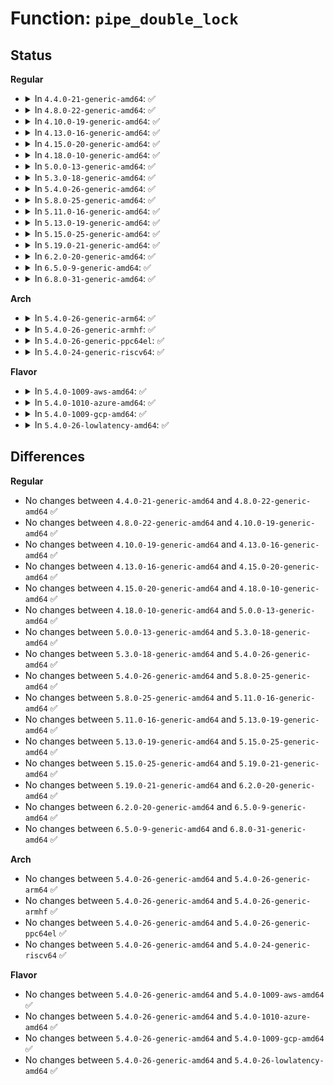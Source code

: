 # Function: <code>pipe_double_lock</code>

## Status
<b>Regular</b>
<ul>
<li>
<details>
<summary>In <code>4.4.0-21-generic-amd64</code>: ✅</summary>

```c
void pipe_double_lock(struct pipe_inode_info * pipe1, struct pipe_inode_info * pipe2)
```

```json
{
  "name": "pipe_double_lock",
  "collision_type": "Unique Global",
  "inline_type": "No",
  "funcs": [
    {
      "addr": 18446744071581027424,
      "name": "pipe_double_lock",
      "external": true,
      "loc": "fs/pipe.c:94",
      "file": "fs/pipe.c",
      "inline": "seen, unknown",
      "caller_inline": [],
      "caller_func": [
        "fs/splice.c:SyS_splice",
        "fs/splice.c:SyS_tee"
      ]
    }
  ],
  "symbols": [
    {
      "addr": 18446744071581027424,
      "name": "pipe_double_lock",
      "section": ".text",
      "bind": "STB_GLOBAL",
      "size": 100
    }
  ]
}
```
</details>
</li>
<li>
<details>
<summary>In <code>4.8.0-22-generic-amd64</code>: ✅</summary>

```c
void pipe_double_lock(struct pipe_inode_info * pipe1, struct pipe_inode_info * pipe2)
```

```json
{
  "name": "pipe_double_lock",
  "collision_type": "Unique Global",
  "inline_type": "No",
  "funcs": [
    {
      "addr": 18446744071581186800,
      "name": "pipe_double_lock",
      "external": true,
      "loc": "fs/pipe.c:95",
      "file": "fs/pipe.c",
      "inline": "seen, unknown",
      "caller_inline": [],
      "caller_func": [
        "fs/splice.c:SyS_tee",
        "fs/splice.c:SyS_splice"
      ]
    }
  ],
  "symbols": [
    {
      "addr": 18446744071581186800,
      "name": "pipe_double_lock",
      "section": ".text",
      "bind": "STB_GLOBAL",
      "size": 112
    }
  ]
}
```
</details>
</li>
<li>
<details>
<summary>In <code>4.10.0-19-generic-amd64</code>: ✅</summary>

```c
void pipe_double_lock(struct pipe_inode_info * pipe1, struct pipe_inode_info * pipe2)
```

```json
{
  "name": "pipe_double_lock",
  "collision_type": "Unique Global",
  "inline_type": "No",
  "funcs": [
    {
      "addr": 18446744071581264016,
      "name": "pipe_double_lock",
      "external": true,
      "loc": "fs/pipe.c:95",
      "file": "fs/pipe.c",
      "inline": "seen, unknown",
      "caller_inline": [],
      "caller_func": [
        "fs/splice.c:SyS_tee",
        "fs/splice.c:SyS_splice"
      ]
    }
  ],
  "symbols": [
    {
      "addr": 18446744071581264016,
      "name": "pipe_double_lock",
      "section": ".text",
      "bind": "STB_GLOBAL",
      "size": 112
    }
  ]
}
```
</details>
</li>
<li>
<details>
<summary>In <code>4.13.0-16-generic-amd64</code>: ✅</summary>

```c
void pipe_double_lock(struct pipe_inode_info * pipe1, struct pipe_inode_info * pipe2)
```

```json
{
  "name": "pipe_double_lock",
  "collision_type": "Unique Global",
  "inline_type": "No",
  "funcs": [
    {
      "addr": 18446744071581312960,
      "name": "pipe_double_lock",
      "external": true,
      "loc": "fs/pipe.c:95",
      "file": "fs/pipe.c",
      "inline": "seen, unknown",
      "caller_inline": [],
      "caller_func": [
        "fs/splice.c:SyS_tee",
        "fs/splice.c:SyS_splice"
      ]
    }
  ],
  "symbols": [
    {
      "addr": 18446744071581312960,
      "name": "pipe_double_lock",
      "section": ".text",
      "bind": "STB_GLOBAL",
      "size": 112
    }
  ]
}
```
</details>
</li>
<li>
<details>
<summary>In <code>4.15.0-20-generic-amd64</code>: ✅</summary>

```c
void pipe_double_lock(struct pipe_inode_info * pipe1, struct pipe_inode_info * pipe2)
```

```json
{
  "name": "pipe_double_lock",
  "collision_type": "Unique Global",
  "inline_type": "No",
  "funcs": [
    {
      "addr": 18446744071581453136,
      "name": "pipe_double_lock",
      "external": true,
      "loc": "fs/pipe.c:96",
      "file": "fs/pipe.c",
      "inline": "seen, unknown",
      "caller_inline": [],
      "caller_func": [
        "fs/splice.c:SyS_tee",
        "fs/splice.c:SyS_splice"
      ]
    }
  ],
  "symbols": [
    {
      "addr": 18446744071581453136,
      "name": "pipe_double_lock",
      "section": ".text",
      "bind": "STB_GLOBAL",
      "size": 112
    }
  ]
}
```
</details>
</li>
<li>
<details>
<summary>In <code>4.18.0-10-generic-amd64</code>: ✅</summary>

```c
void pipe_double_lock(struct pipe_inode_info * pipe1, struct pipe_inode_info * pipe2)
```

```json
{
  "name": "pipe_double_lock",
  "collision_type": "Unique Global",
  "inline_type": "No",
  "funcs": [
    {
      "addr": 18446744071581612752,
      "name": "pipe_double_lock",
      "external": true,
      "loc": "fs/pipe.c:91",
      "file": "fs/pipe.c",
      "inline": "seen, unknown",
      "caller_inline": [],
      "caller_func": [
        "fs/splice.c:do_tee",
        "fs/splice.c:do_splice"
      ]
    }
  ],
  "symbols": [
    {
      "addr": 18446744071581612752,
      "name": "pipe_double_lock",
      "section": ".text",
      "bind": "STB_GLOBAL",
      "size": 119
    }
  ]
}
```
</details>
</li>
<li>
<details>
<summary>In <code>5.0.0-13-generic-amd64</code>: ✅</summary>

```c
void pipe_double_lock(struct pipe_inode_info * pipe1, struct pipe_inode_info * pipe2)
```

```json
{
  "name": "pipe_double_lock",
  "collision_type": "Unique Global",
  "inline_type": "No",
  "funcs": [
    {
      "addr": 18446744071581699104,
      "name": "pipe_double_lock",
      "external": true,
      "loc": "fs/pipe.c:91",
      "file": "fs/pipe.c",
      "inline": "seen, unknown",
      "caller_inline": [],
      "caller_func": [
        "fs/splice.c:do_tee",
        "fs/splice.c:do_splice"
      ]
    }
  ],
  "symbols": [
    {
      "addr": 18446744071581699104,
      "name": "pipe_double_lock",
      "section": ".text",
      "bind": "STB_GLOBAL",
      "size": 119
    }
  ]
}
```
</details>
</li>
<li>
<details>
<summary>In <code>5.3.0-18-generic-amd64</code>: ✅</summary>

```c
void pipe_double_lock(struct pipe_inode_info * pipe1, struct pipe_inode_info * pipe2)
```

```json
{
  "name": "pipe_double_lock",
  "collision_type": "Unique Global",
  "inline_type": "No",
  "funcs": [
    {
      "addr": 18446744071581816864,
      "name": "pipe_double_lock",
      "external": true,
      "loc": "fs/pipe.c:92",
      "file": "fs/pipe.c",
      "inline": "seen, unknown",
      "caller_inline": [],
      "caller_func": [
        "fs/splice.c:do_tee",
        "fs/splice.c:do_splice"
      ]
    }
  ],
  "symbols": [
    {
      "addr": 18446744071581816864,
      "name": "pipe_double_lock",
      "section": ".text",
      "bind": "STB_GLOBAL",
      "size": 110
    }
  ]
}
```
</details>
</li>
<li>
<details>
<summary>In <code>5.4.0-26-generic-amd64</code>: ✅</summary>

```c
void pipe_double_lock(struct pipe_inode_info * pipe1, struct pipe_inode_info * pipe2)
```

```json
{
  "name": "pipe_double_lock",
  "collision_type": "Unique Global",
  "inline_type": "No",
  "funcs": [
    {
      "addr": 18446744071581889424,
      "name": "pipe_double_lock",
      "external": true,
      "loc": "fs/pipe.c:92",
      "file": "fs/pipe.c",
      "inline": "seen, unknown",
      "caller_inline": [],
      "caller_func": [
        "fs/splice.c:do_tee",
        "fs/splice.c:do_splice"
      ]
    }
  ],
  "symbols": [
    {
      "addr": 18446744071581889424,
      "name": "pipe_double_lock",
      "section": ".text",
      "bind": "STB_GLOBAL",
      "size": 110
    }
  ]
}
```
</details>
</li>
<li>
<details>
<summary>In <code>5.8.0-25-generic-amd64</code>: ✅</summary>

```c
void pipe_double_lock(struct pipe_inode_info * pipe1, struct pipe_inode_info * pipe2)
```

```json
{
  "name": "pipe_double_lock",
  "collision_type": "Unique Global",
  "inline_type": "No",
  "funcs": [
    {
      "addr": 18446744071582120304,
      "name": "pipe_double_lock",
      "external": true,
      "loc": "fs/pipe.c:95",
      "file": "fs/pipe.c",
      "inline": "seen, unknown",
      "caller_inline": [],
      "caller_func": [
        "fs/splice.c:splice_pipe_to_pipe"
      ]
    }
  ],
  "symbols": [
    {
      "addr": 18446744071582120304,
      "name": "pipe_double_lock",
      "section": ".text",
      "bind": "STB_GLOBAL",
      "size": 110
    }
  ]
}
```
</details>
</li>
<li>
<details>
<summary>In <code>5.11.0-16-generic-amd64</code>: ✅</summary>

```c
void pipe_double_lock(struct pipe_inode_info * pipe1, struct pipe_inode_info * pipe2)
```

```json
{
  "name": "pipe_double_lock",
  "collision_type": "Unique Global",
  "inline_type": "No",
  "funcs": [
    {
      "addr": 18446744071582166704,
      "name": "pipe_double_lock",
      "external": true,
      "loc": "fs/pipe.c:95",
      "file": "fs/pipe.c",
      "inline": "seen, unknown",
      "caller_inline": [],
      "caller_func": [
        "fs/splice.c:splice_pipe_to_pipe"
      ]
    }
  ],
  "symbols": [
    {
      "addr": 18446744071582166704,
      "name": "pipe_double_lock",
      "section": ".text",
      "bind": "STB_GLOBAL",
      "size": 110
    }
  ]
}
```
</details>
</li>
<li>
<details>
<summary>In <code>5.13.0-19-generic-amd64</code>: ✅</summary>

```c
void pipe_double_lock(struct pipe_inode_info * pipe1, struct pipe_inode_info * pipe2)
```

```json
{
  "name": "pipe_double_lock",
  "collision_type": "Unique Global",
  "inline_type": "No",
  "funcs": [
    {
      "addr": 18446744071582191296,
      "name": "pipe_double_lock",
      "external": true,
      "loc": "fs/pipe.c:110",
      "file": "fs/pipe.c",
      "inline": "seen, unknown",
      "caller_inline": [],
      "caller_func": [
        "fs/splice.c:do_tee",
        "fs/splice.c:splice_pipe_to_pipe"
      ]
    }
  ],
  "symbols": [
    {
      "addr": 18446744071582191296,
      "name": "pipe_double_lock",
      "section": ".text",
      "bind": "STB_GLOBAL",
      "size": 110
    }
  ]
}
```
</details>
</li>
<li>
<details>
<summary>In <code>5.15.0-25-generic-amd64</code>: ✅</summary>

```c
void pipe_double_lock(struct pipe_inode_info * pipe1, struct pipe_inode_info * pipe2)
```

```json
{
  "name": "pipe_double_lock",
  "collision_type": "Unique Global",
  "inline_type": "No",
  "funcs": [
    {
      "addr": 18446744071582508608,
      "name": "pipe_double_lock",
      "external": true,
      "loc": "fs/pipe.c:110",
      "file": "fs/pipe.c",
      "inline": "seen, unknown",
      "caller_inline": [],
      "caller_func": [
        "fs/splice.c:do_tee",
        "fs/splice.c:splice_pipe_to_pipe"
      ]
    }
  ],
  "symbols": [
    {
      "addr": 18446744071582508608,
      "name": "pipe_double_lock",
      "section": ".text",
      "bind": "STB_GLOBAL",
      "size": 110
    }
  ]
}
```
</details>
</li>
<li>
<details>
<summary>In <code>5.19.0-21-generic-amd64</code>: ✅</summary>

```c
void pipe_double_lock(struct pipe_inode_info * pipe1, struct pipe_inode_info * pipe2)
```

```json
{
  "name": "pipe_double_lock",
  "collision_type": "Unique Global",
  "inline_type": "No",
  "funcs": [
    {
      "addr": 18446744071583032928,
      "name": "pipe_double_lock",
      "external": true,
      "loc": "fs/pipe.c:111",
      "file": "fs/pipe.c",
      "inline": "seen, unknown",
      "caller_inline": [],
      "caller_func": [
        "fs/splice.c:do_tee",
        "fs/splice.c:splice_pipe_to_pipe"
      ]
    }
  ],
  "symbols": [
    {
      "addr": 18446744071583032928,
      "name": "pipe_double_lock",
      "section": ".text",
      "bind": "STB_GLOBAL",
      "size": 162
    }
  ]
}
```
</details>
</li>
<li>
<details>
<summary>In <code>6.2.0-20-generic-amd64</code>: ✅</summary>

```c
void pipe_double_lock(struct pipe_inode_info * pipe1, struct pipe_inode_info * pipe2)
```

```json
{
  "name": "pipe_double_lock",
  "collision_type": "Unique Global",
  "inline_type": "No",
  "funcs": [
    {
      "addr": 18446744071583597328,
      "name": "pipe_double_lock",
      "external": true,
      "loc": "fs/pipe.c:111",
      "file": "fs/pipe.c",
      "inline": "seen, unknown",
      "caller_inline": [],
      "caller_func": [
        "fs/splice.c:do_tee",
        "fs/splice.c:splice_pipe_to_pipe"
      ]
    }
  ],
  "symbols": [
    {
      "addr": 18446744071583597328,
      "name": "pipe_double_lock",
      "section": ".text",
      "bind": "STB_GLOBAL",
      "size": 162
    }
  ]
}
```
</details>
</li>
<li>
<details>
<summary>In <code>6.5.0-9-generic-amd64</code>: ✅</summary>

```c
void pipe_double_lock(struct pipe_inode_info * pipe1, struct pipe_inode_info * pipe2)
```

```json
{
  "name": "pipe_double_lock",
  "collision_type": "Unique Global",
  "inline_type": "No",
  "funcs": [
    {
      "addr": 18446744071583814176,
      "name": "pipe_double_lock",
      "external": true,
      "loc": "fs/pipe.c:111",
      "file": "fs/pipe.c",
      "inline": "seen, unknown",
      "caller_inline": [],
      "caller_func": [
        "fs/splice.c:do_tee",
        "fs/splice.c:splice_pipe_to_pipe"
      ]
    }
  ],
  "symbols": [
    {
      "addr": 18446744071583814176,
      "name": "pipe_double_lock",
      "section": ".text",
      "bind": "STB_GLOBAL",
      "size": 162
    }
  ]
}
```
</details>
</li>
<li>
<details>
<summary>In <code>6.8.0-31-generic-amd64</code>: ✅</summary>

```c
void pipe_double_lock(struct pipe_inode_info * pipe1, struct pipe_inode_info * pipe2)
```

```json
{
  "name": "pipe_double_lock",
  "collision_type": "Unique Global",
  "inline_type": "No",
  "funcs": [
    {
      "addr": 18446744071584020160,
      "name": "pipe_double_lock",
      "external": true,
      "loc": "fs/pipe.c:111",
      "file": "fs/pipe.c",
      "inline": "seen, unknown",
      "caller_inline": [],
      "caller_func": [
        "fs/splice.c:do_tee",
        "fs/splice.c:splice_pipe_to_pipe"
      ]
    }
  ],
  "symbols": [
    {
      "addr": 18446744071584020160,
      "name": "pipe_double_lock",
      "section": ".text",
      "bind": "STB_GLOBAL",
      "size": 162
    }
  ]
}
```
</details>
</li>
</ul>
<b>Arch</b>
<ul>
<li>
<details>
<summary>In <code>5.4.0-26-generic-arm64</code>: ✅</summary>

```c
void pipe_double_lock(struct pipe_inode_info * pipe1, struct pipe_inode_info * pipe2)
```

```json
{
  "name": "pipe_double_lock",
  "collision_type": "Unique Global",
  "inline_type": "No",
  "funcs": [
    {
      "addr": 18446603336493367400,
      "name": "pipe_double_lock",
      "external": true,
      "loc": "fs/pipe.c:92",
      "file": "fs/pipe.c",
      "inline": "seen, unknown",
      "caller_inline": [],
      "caller_func": [
        "fs/splice.c:__arm64_sys_tee",
        "fs/splice.c:do_splice"
      ]
    }
  ],
  "symbols": [
    {
      "addr": 18446603336493367400,
      "name": "pipe_double_lock",
      "section": ".text",
      "bind": "STB_GLOBAL",
      "size": 152
    }
  ]
}
```
</details>
</li>
<li>
<details>
<summary>In <code>5.4.0-26-generic-armhf</code>: ✅</summary>

```c
void pipe_double_lock(struct pipe_inode_info * pipe1, struct pipe_inode_info * pipe2)
```

```json
{
  "name": "pipe_double_lock",
  "collision_type": "Unique Global",
  "inline_type": "No",
  "funcs": [
    {
      "addr": 3226954484,
      "name": "pipe_double_lock",
      "external": true,
      "loc": "fs/pipe.c:92",
      "file": "fs/pipe.c",
      "inline": "seen, unknown",
      "caller_inline": [],
      "caller_func": [
        "fs/splice.c:__se_sys_tee",
        "fs/splice.c:do_splice"
      ]
    }
  ],
  "symbols": [
    {
      "addr": 3226954484,
      "name": "pipe_double_lock",
      "section": ".text",
      "bind": "STB_GLOBAL",
      "size": 136
    }
  ]
}
```
</details>
</li>
<li>
<details>
<summary>In <code>5.4.0-26-generic-ppc64el</code>: ✅</summary>

```c
void pipe_double_lock(struct pipe_inode_info * pipe1, struct pipe_inode_info * pipe2)
```

```json
{
  "name": "pipe_double_lock",
  "collision_type": "Unique Global",
  "inline_type": "No",
  "funcs": [
    {
      "addr": 13835058055286913552,
      "name": "pipe_double_lock",
      "external": true,
      "loc": "fs/pipe.c:92",
      "file": "fs/pipe.c",
      "inline": "seen, unknown",
      "caller_inline": [],
      "caller_func": [
        "fs/splice.c:__se_sys_tee",
        "fs/splice.c:do_splice"
      ]
    }
  ],
  "symbols": [
    {
      "addr": 13835058055286913552,
      "name": "pipe_double_lock",
      "section": ".text",
      "bind": "STB_GLOBAL",
      "size": 288
    }
  ]
}
```
</details>
</li>
<li>
<details>
<summary>In <code>5.4.0-24-generic-riscv64</code>: ✅</summary>

```c
void pipe_double_lock(struct pipe_inode_info * pipe1, struct pipe_inode_info * pipe2)
```

```json
{
  "name": "pipe_double_lock",
  "collision_type": "Unique Global",
  "inline_type": "No",
  "funcs": [
    {
      "addr": 18446743936273087128,
      "name": "pipe_double_lock",
      "external": true,
      "loc": "fs/pipe.c:92",
      "file": "fs/pipe.c",
      "inline": "seen, unknown",
      "caller_inline": [],
      "caller_func": [
        "fs/splice.c:__se_sys_tee",
        "fs/splice.c:do_splice"
      ]
    }
  ],
  "symbols": [
    {
      "addr": 18446743936273087128,
      "name": "pipe_double_lock",
      "section": ".text",
      "bind": "STB_GLOBAL",
      "size": 136
    }
  ]
}
```
</details>
</li>
</ul>
<b>Flavor</b>
<ul>
<li>
<details>
<summary>In <code>5.4.0-1009-aws-amd64</code>: ✅</summary>

```c
void pipe_double_lock(struct pipe_inode_info * pipe1, struct pipe_inode_info * pipe2)
```

```json
{
  "name": "pipe_double_lock",
  "collision_type": "Unique Global",
  "inline_type": "No",
  "funcs": [
    {
      "addr": 18446744071581858160,
      "name": "pipe_double_lock",
      "external": true,
      "loc": "fs/pipe.c:92",
      "file": "fs/pipe.c",
      "inline": "seen, unknown",
      "caller_inline": [],
      "caller_func": [
        "fs/splice.c:do_tee",
        "fs/splice.c:do_splice"
      ]
    }
  ],
  "symbols": [
    {
      "addr": 18446744071581858160,
      "name": "pipe_double_lock",
      "section": ".text",
      "bind": "STB_GLOBAL",
      "size": 110
    }
  ]
}
```
</details>
</li>
<li>
<details>
<summary>In <code>5.4.0-1010-azure-amd64</code>: ✅</summary>

```c
void pipe_double_lock(struct pipe_inode_info * pipe1, struct pipe_inode_info * pipe2)
```

```json
{
  "name": "pipe_double_lock",
  "collision_type": "Unique Global",
  "inline_type": "No",
  "funcs": [
    {
      "addr": 18446744071581795760,
      "name": "pipe_double_lock",
      "external": true,
      "loc": "fs/pipe.c:92",
      "file": "fs/pipe.c",
      "inline": "seen, unknown",
      "caller_inline": [],
      "caller_func": [
        "fs/splice.c:do_tee",
        "fs/splice.c:do_splice"
      ]
    }
  ],
  "symbols": [
    {
      "addr": 18446744071581795760,
      "name": "pipe_double_lock",
      "section": ".text",
      "bind": "STB_GLOBAL",
      "size": 110
    }
  ]
}
```
</details>
</li>
<li>
<details>
<summary>In <code>5.4.0-1009-gcp-amd64</code>: ✅</summary>

```c
void pipe_double_lock(struct pipe_inode_info * pipe1, struct pipe_inode_info * pipe2)
```

```json
{
  "name": "pipe_double_lock",
  "collision_type": "Unique Global",
  "inline_type": "No",
  "funcs": [
    {
      "addr": 18446744071581849472,
      "name": "pipe_double_lock",
      "external": true,
      "loc": "fs/pipe.c:92",
      "file": "fs/pipe.c",
      "inline": "seen, unknown",
      "caller_inline": [],
      "caller_func": [
        "fs/splice.c:do_tee",
        "fs/splice.c:do_splice"
      ]
    }
  ],
  "symbols": [
    {
      "addr": 18446744071581849472,
      "name": "pipe_double_lock",
      "section": ".text",
      "bind": "STB_GLOBAL",
      "size": 110
    }
  ]
}
```
</details>
</li>
<li>
<details>
<summary>In <code>5.4.0-26-lowlatency-amd64</code>: ✅</summary>

```c
void pipe_double_lock(struct pipe_inode_info * pipe1, struct pipe_inode_info * pipe2)
```

```json
{
  "name": "pipe_double_lock",
  "collision_type": "Unique Global",
  "inline_type": "No",
  "funcs": [
    {
      "addr": 18446744071581918976,
      "name": "pipe_double_lock",
      "external": true,
      "loc": "fs/pipe.c:92",
      "file": "fs/pipe.c",
      "inline": "seen, unknown",
      "caller_inline": [],
      "caller_func": [
        "fs/splice.c:do_tee",
        "fs/splice.c:do_splice"
      ]
    }
  ],
  "symbols": [
    {
      "addr": 18446744071581918976,
      "name": "pipe_double_lock",
      "section": ".text",
      "bind": "STB_GLOBAL",
      "size": 110
    }
  ]
}
```
</details>
</li>
</ul>

## Differences
<b>Regular</b>
<ul>
<li>
No changes between <code>4.4.0-21-generic-amd64</code> and <code>4.8.0-22-generic-amd64</code> ✅
</li>
<li>
No changes between <code>4.8.0-22-generic-amd64</code> and <code>4.10.0-19-generic-amd64</code> ✅
</li>
<li>
No changes between <code>4.10.0-19-generic-amd64</code> and <code>4.13.0-16-generic-amd64</code> ✅
</li>
<li>
No changes between <code>4.13.0-16-generic-amd64</code> and <code>4.15.0-20-generic-amd64</code> ✅
</li>
<li>
No changes between <code>4.15.0-20-generic-amd64</code> and <code>4.18.0-10-generic-amd64</code> ✅
</li>
<li>
No changes between <code>4.18.0-10-generic-amd64</code> and <code>5.0.0-13-generic-amd64</code> ✅
</li>
<li>
No changes between <code>5.0.0-13-generic-amd64</code> and <code>5.3.0-18-generic-amd64</code> ✅
</li>
<li>
No changes between <code>5.3.0-18-generic-amd64</code> and <code>5.4.0-26-generic-amd64</code> ✅
</li>
<li>
No changes between <code>5.4.0-26-generic-amd64</code> and <code>5.8.0-25-generic-amd64</code> ✅
</li>
<li>
No changes between <code>5.8.0-25-generic-amd64</code> and <code>5.11.0-16-generic-amd64</code> ✅
</li>
<li>
No changes between <code>5.11.0-16-generic-amd64</code> and <code>5.13.0-19-generic-amd64</code> ✅
</li>
<li>
No changes between <code>5.13.0-19-generic-amd64</code> and <code>5.15.0-25-generic-amd64</code> ✅
</li>
<li>
No changes between <code>5.15.0-25-generic-amd64</code> and <code>5.19.0-21-generic-amd64</code> ✅
</li>
<li>
No changes between <code>5.19.0-21-generic-amd64</code> and <code>6.2.0-20-generic-amd64</code> ✅
</li>
<li>
No changes between <code>6.2.0-20-generic-amd64</code> and <code>6.5.0-9-generic-amd64</code> ✅
</li>
<li>
No changes between <code>6.5.0-9-generic-amd64</code> and <code>6.8.0-31-generic-amd64</code> ✅
</li>
</ul>
<b>Arch</b>
<ul>
<li>
No changes between <code>5.4.0-26-generic-amd64</code> and <code>5.4.0-26-generic-arm64</code> ✅
</li>
<li>
No changes between <code>5.4.0-26-generic-amd64</code> and <code>5.4.0-26-generic-armhf</code> ✅
</li>
<li>
No changes between <code>5.4.0-26-generic-amd64</code> and <code>5.4.0-26-generic-ppc64el</code> ✅
</li>
<li>
No changes between <code>5.4.0-26-generic-amd64</code> and <code>5.4.0-24-generic-riscv64</code> ✅
</li>
</ul>
<b>Flavor</b>
<ul>
<li>
No changes between <code>5.4.0-26-generic-amd64</code> and <code>5.4.0-1009-aws-amd64</code> ✅
</li>
<li>
No changes between <code>5.4.0-26-generic-amd64</code> and <code>5.4.0-1010-azure-amd64</code> ✅
</li>
<li>
No changes between <code>5.4.0-26-generic-amd64</code> and <code>5.4.0-1009-gcp-amd64</code> ✅
</li>
<li>
No changes between <code>5.4.0-26-generic-amd64</code> and <code>5.4.0-26-lowlatency-amd64</code> ✅
</li>
</ul>

